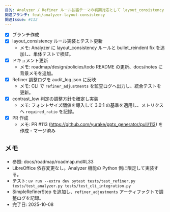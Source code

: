 ```yaml
---
目的: Analyzer / Refiner ルール拡張テーマの初期対応として layout_consistency 診断を追加する
関連ブランチ: feat/analyzer-layout-consistency
関連Issue: #112
---
```


- [x] ブランチ作成
- [x] layout_consistency ルール実装とテスト更新
  - メモ: Analyzer に layout_consistency ルールと bullet_reindent fix を追加し、単体テストで検証。
- [x] ドキュメント更新
  - メモ: roadmap/design/policies/todo README の更新、docs/notes に背景メモを追加。
- [x] Refiner 調整ログを audit_log.json に反映
  - メモ: CLI で `refiner_adjustments` を監査ログへ出力し、統合テストを更新。
- [x] contrast_low 判定の調整方針を確定し実装
  - メモ: フォントサイズ閾値を導入して 3.0:1 の基準を適用し、メトリクスへ `required_ratio` を記録。
- [x] PR 作成
  - メモ: PR #113 (https://github.com/yurake/pptx_generator/pull/113) を作成・マージ済み

## メモ
- 参照: docs/roadmap/roadmap.md#L33
- LibreOffice 依存変更なし。Analyzer 機能の Python 側に限定して実装する。
- テスト: `uv run --extra dev pytest tests/test_refiner.py tests/test_analyzer.py tests/test_cli_integration.py`
- SimpleRefinerStep を追加し、`refiner_adjustments` アーティファクトで調整ログを記録。
- 完了日: 2025-10-08

